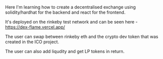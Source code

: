Here I'm learning how to create a decentralised exchange using solidity/hardhat for the backend and react for the frontend.

It's deployed on the rinkeby test network and can be seen here - https://dex-flame.vercel.app/

The user can swap between rinkeby eth and the crypto dev token that was created in the ICO project. 

The user can also add liqudity and get LP tokens in return. 
